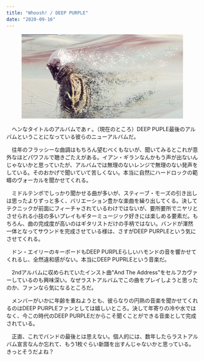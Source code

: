 ```yaml
---
title: "Whoosh! / DEEP PURPLE"
date: "2020-09-16"
---
```


<figure>

![](/assets/nfb8c534f015b_97e6bfdfaf10d38f339993b8b9cc6742.jpg)

</figure>

　ヘンなタイトルのアルバムであｒ。（現在のところ）DEEP PUPLE最後のアルバムということになっている彼らのニューアルバムだ。

　往年のフラッシーな曲調はもちろん望むべくもないが、聞いてみるとこれが意外なほどパワフルで聴きごたえがある。イアン・ギランなんかもう声が出ないんじゃないかと思っていたが、アルバムでは無理のないレンジで無理のない発声をしている。そのおかげで聞いていて苦しくない。本当に自然にハードロックの範疇のヴォーカルを聞かせてくれる。

　ミドルテンポでしっかり聞かせる曲が多いが、スティーブ・モーズの引き出しは思ったよりずっと多く、バリエーション豊かな楽曲を繰り出してくる。決してテクニックが前面にフィーチャされているわけではないが、要所要所でニヤリとさせられる小技の多いプレイもギターミュージック好きには楽しめる要素だ。もちろん、曲の完成度が高いのはギタリストだけの手柄ではない。バンドが渾然一体となってサウンドを完成させている様は、さすがDEEP PURPLEという気にさせてくれる。

　ドン・エイリーのキーボードもDEEP PURPLEらしいハモンドの音を響かせてくれるし、全然違和感がない。本当にDEEP PUPRLEという音楽だ。

　2ndアルバムに収められていたインスト曲"And The Address"をセルフカヴァーしているのも興味深い。なぜラストアルバムでこの曲をプレイしようと思ったのか、ファンなら気になるところだ。

　メンバーがいかに年齢を重ねようとも、彼らなりの円熟の音楽を聞かせてくれるのはDEEP PURPLEファンとしては嬉しいところ。決して年寄りの冷や水ではなく、今この時代のDEEP PURPLEだからこそ聞くことができる音楽として完成されている。

　正直、これでバンドの最後とは思えない。個人的には、数年したらラストアルバム宣言なんか忘れて、もう1枚ぐらい新譜を出すんじゃないかと思っている。きっとそうだよね？
